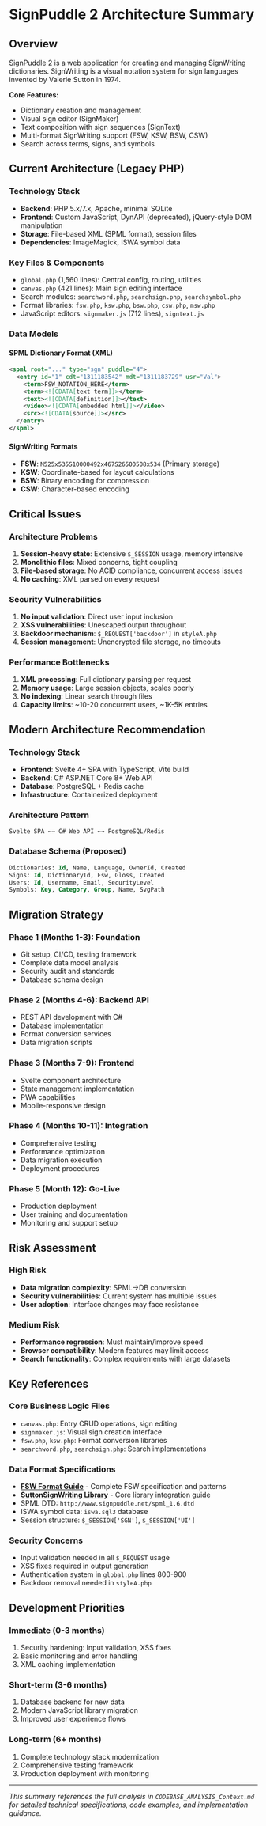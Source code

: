 # SignPuddle 2 Architecture Summary

## Overview
SignPuddle 2 is a web application for creating and managing SignWriting dictionaries. SignWriting is a visual notation system for sign languages invented by Valerie Sutton in 1974.

**Core Features:**
- Dictionary creation and management
- Visual sign editor (SignMaker)
- Text composition with sign sequences (SignText)
- Multi-format SignWriting support (FSW, KSW, BSW, CSW)
- Search across terms, signs, and symbols

## Current Architecture (Legacy PHP)

### Technology Stack
- **Backend**: PHP 5.x/7.x, Apache, minimal SQLite
- **Frontend**: Custom JavaScript, DynAPI (deprecated), jQuery-style DOM manipulation
- **Storage**: File-based XML (SPML format), session files
- **Dependencies**: ImageMagick, ISWA symbol data

### Key Files & Components
- `global.php` (1,560 lines): Central config, routing, utilities
- `canvas.php` (421 lines): Main sign editing interface
- Search modules: `searchword.php`, `searchsign.php`, `searchsymbol.php`
- Format libraries: `fsw.php`, `ksw.php`, `bsw.php`, `csw.php`, `msw.php`
- JavaScript editors: `signmaker.js` (712 lines), `signtext.js`

### Data Models

#### SPML Dictionary Format (XML)
```xml
<spml root="..." type="sgn" puddle="4">
  <entry id="1" cdt="1311183542" mdt="1311183729" usr="Val">
    <term>FSW_NOTATION_HERE</term>
    <term><![CDATA[text term]]></term>
    <text><![CDATA[definition]]></text>
    <video><![CDATA[embedded html]]></video>
    <src><![CDATA[source]]></src>
  </entry>
</spml>
```

#### SignWriting Formats
- **FSW**: `M525x535S10000492x467S26500508x534` (Primary storage)
- **KSW**: Coordinate-based for layout calculations
- **BSW**: Binary encoding for compression
- **CSW**: Character-based encoding

## Critical Issues

### Architecture Problems
1. **Session-heavy state**: Extensive `$_SESSION` usage, memory intensive
2. **Monolithic files**: Mixed concerns, tight coupling
3. **File-based storage**: No ACID compliance, concurrent access issues
4. **No caching**: XML parsed on every request

### Security Vulnerabilities
1. **No input validation**: Direct user input inclusion
2. **XSS vulnerabilities**: Unescaped output throughout
3. **Backdoor mechanism**: `$_REQUEST['backdoor']` in `styleA.php`
4. **Session management**: Unencrypted file storage, no timeouts

### Performance Bottlenecks
1. **XML processing**: Full dictionary parsing per request
2. **Memory usage**: Large session objects, scales poorly
3. **No indexing**: Linear search through files
4. **Capacity limits**: ~10-20 concurrent users, ~1K-5K entries

## Modern Architecture Recommendation

### Technology Stack
- **Frontend**: Svelte 4+ SPA with TypeScript, Vite build
- **Backend**: C# ASP.NET Core 8+ Web API
- **Database**: PostgreSQL + Redis cache
- **Infrastructure**: Containerized deployment

### Architecture Pattern
```
Svelte SPA ←→ C# Web API ←→ PostgreSQL/Redis
```

### Database Schema (Proposed)
```sql
Dictionaries: Id, Name, Language, OwnerId, Created
Signs: Id, DictionaryId, Fsw, Gloss, Created
Users: Id, Username, Email, SecurityLevel
Symbols: Key, Category, Group, Name, SvgPath
```

## Migration Strategy

### Phase 1 (Months 1-3): Foundation
- Git setup, CI/CD, testing framework
- Complete data model analysis
- Security audit and standards
- Database schema design

### Phase 2 (Months 4-6): Backend API
- REST API development with C#
- Database implementation
- Format conversion services
- Data migration scripts

### Phase 3 (Months 7-9): Frontend
- Svelte component architecture
- State management implementation
- PWA capabilities
- Mobile-responsive design

### Phase 4 (Months 10-11): Integration
- Comprehensive testing
- Performance optimization
- Data migration execution
- Deployment procedures

### Phase 5 (Month 12): Go-Live
- Production deployment
- User training and documentation
- Monitoring and support setup

## Risk Assessment

### High Risk
- **Data migration complexity**: SPML→DB conversion
- **Security vulnerabilities**: Current system has multiple issues
- **User adoption**: Interface changes may face resistance

### Medium Risk
- **Performance regression**: Must maintain/improve speed
- **Browser compatibility**: Modern features may limit access
- **Search functionality**: Complex requirements with large datasets

## Key References

### Core Business Logic Files
- `canvas.php`: Entry CRUD operations, sign editing
- `signmaker.js`: Visual sign creation interface
- `fsw.php`, `ksw.php`: Format conversion libraries
- `searchword.php`, `searchsign.php`: Search implementations

### Data Format Specifications
- **[FSW Format Guide](FSW-Context.md)** - Complete FSW specification and patterns
- **[SuttonSignWriting Library](SuttonSignWriting-Context.md)** - Core library integration guide
- SPML DTD: `http://www.signpuddle.net/spml_1.6.dtd`
- ISWA symbol data: `iswa.sql3` database
- Session structure: `$_SESSION['SGN']`, `$_SESSION['UI']`

### Security Concerns
- Input validation needed in all `$_REQUEST` usage
- XSS fixes required in output generation
- Authentication system in `global.php` lines 800-900
- Backdoor removal needed in `styleA.php`

## Development Priorities

### Immediate (0-3 months)
1. Security hardening: Input validation, XSS fixes
2. Basic monitoring and error handling
3. XML caching implementation

### Short-term (3-6 months)
1. Database backend for new data
2. Modern JavaScript library migration
3. Improved user experience flows

### Long-term (6+ months)
1. Complete technology stack modernization
2. Comprehensive testing framework
3. Production deployment with monitoring

---

*This summary references the full analysis in `CODEBASE_ANALYSIS_Context.md` for detailed technical specifications, code examples, and implementation guidance.*
